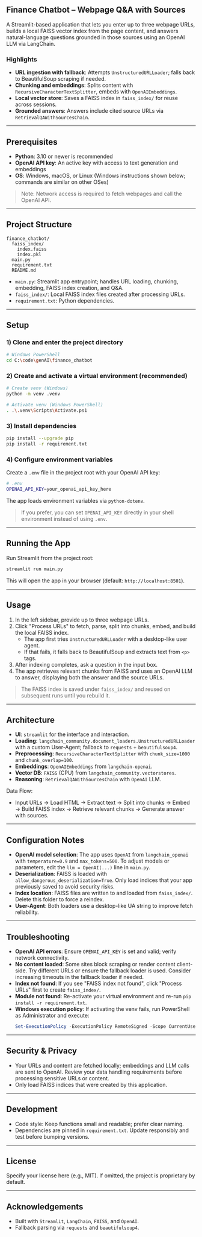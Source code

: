 ## Finance Chatbot – Webpage Q&A with Sources

A Streamlit-based application that lets you enter up to three webpage URLs, builds a local FAISS vector index from the page content, and answers natural-language questions grounded in those sources using an OpenAI LLM via LangChain.

### Highlights
- **URL ingestion with fallback**: Attempts `UnstructuredURLLoader`; falls back to BeautifulSoup scraping if needed.
- **Chunking and embeddings**: Splits content with `RecursiveCharacterTextSplitter`, embeds with `OpenAIEmbeddings`.
- **Local vector store**: Saves a FAISS index in `faiss_index/` for reuse across sessions.
- **Grounded answers**: Answers include cited source URLs via `RetrievalQAWithSourcesChain`.

---

## Prerequisites
- **Python**: 3.10 or newer is recommended
- **OpenAI API key**: An active key with access to text generation and embeddings
- **OS**: Windows, macOS, or Linux (Windows instructions shown below; commands are similar on other OSes)

> Note: Network access is required to fetch webpages and call the OpenAI API.

---

## Project Structure
```
finance_chatbot/
  faiss_index/
    index.faiss
    index.pkl
  main.py
  requirement.txt
  README.md
```
- `main.py`: Streamlit app entrypoint; handles URL loading, chunking, embedding, FAISS index creation, and Q&A.
- `faiss_index/`: Local FAISS index files created after processing URLs.
- `requirement.txt`: Python dependencies.

---

## Setup

### 1) Clone and enter the project directory
```bash
# Windows PowerShell
cd C:\code\genAI\finance_chatbot
```

### 2) Create and activate a virtual environment (recommended)
```bash
# Create venv (Windows)
python -m venv .venv

# Activate venv (Windows PowerShell)
. .\.venv\Scripts\Activate.ps1
```

### 3) Install dependencies
```bash
pip install --upgrade pip
pip install -r requirement.txt
```

### 4) Configure environment variables
Create a `.env` file in the project root with your OpenAI API key:
```bash
# .env
OPENAI_API_KEY=your_openai_api_key_here
```
The app loads environment variables via `python-dotenv`.

> If you prefer, you can set `OPENAI_API_KEY` directly in your shell environment instead of using `.env`.

---

## Running the App
Run Streamlit from the project root:
```bash
streamlit run main.py
```
This will open the app in your browser (default: `http://localhost:8501`).

---

## Usage
1. In the left sidebar, provide up to three webpage URLs.
2. Click "Process URLs" to fetch, parse, split into chunks, embed, and build the local FAISS index.
   - The app first tries `UnstructuredURLLoader` with a desktop-like user agent.
   - If that fails, it falls back to BeautifulSoup and extracts text from `<p>` tags.
3. After indexing completes, ask a question in the input box.
4. The app retrieves relevant chunks from FAISS and uses an OpenAI LLM to answer, displaying both the answer and the source URLs.

> The FAISS index is saved under `faiss_index/` and reused on subsequent runs until you rebuild it.

---

## Architecture
- **UI**: `streamlit` for the interface and interaction.
- **Loading**: `langchain_community.document_loaders.UnstructuredURLLoader` with a custom User-Agent; fallback to `requests` + `beautifulsoup4`.
- **Preprocessing**: `RecursiveCharacterTextSplitter` with `chunk_size=1000` and `chunk_overlap=100`.
- **Embeddings**: `OpenAIEmbeddings` from `langchain-openai`.
- **Vector DB**: `FAISS` (CPU) from `langchain_community.vectorstores`.
- **Reasoning**: `RetrievalQAWithSourcesChain` with `OpenAI` LLM.

Data Flow:
- Input URLs → Load HTML → Extract text → Split into chunks → Embed → Build FAISS index → Retrieve relevant chunks → Generate answer with sources.

---

## Configuration Notes
- **OpenAI model selection**: The app uses `OpenAI` from `langchain_openai` with `temperature=0.9` and `max_tokens=500`. To adjust models or parameters, edit the `llm = OpenAI(...)` line in `main.py`.
- **Deserialization**: FAISS is loaded with `allow_dangerous_deserialization=True`. Only load indices that your app previously saved to avoid security risks.
- **Index location**: FAISS files are written to and loaded from `faiss_index/`. Delete this folder to force a reindex.
- **User-Agent**: Both loaders use a desktop-like UA string to improve fetch reliability.

---

## Troubleshooting
- **OpenAI API errors**: Ensure `OPENAI_API_KEY` is set and valid; verify network connectivity.
- **No content loaded**: Some sites block scraping or render content client-side. Try different URLs or ensure the fallback loader is used. Consider increasing timeouts in the fallback loader if needed.
- **Index not found**: If you see "FAISS index not found", click "Process URLs" first to create `faiss_index/`.
- **Module not found**: Re-activate your virtual environment and re-run `pip install -r requirement.txt`.
- **Windows execution policy**: If activating the venv fails, run PowerShell as Administrator and execute:
  ```powershell
  Set-ExecutionPolicy -ExecutionPolicy RemoteSigned -Scope CurrentUser
  ```

---

## Security & Privacy
- Your URLs and content are fetched locally; embeddings and LLM calls are sent to OpenAI. Review your data handling requirements before processing sensitive URLs or content.
- Only load FAISS indices that were created by this application.

---

## Development
- Code style: Keep functions small and readable; prefer clear naming.
- Dependencies are pinned in `requirement.txt`. Update responsibly and test before bumping versions.

---

## License
Specify your license here (e.g., MIT). If omitted, the project is proprietary by default.

---

## Acknowledgements
- Built with `Streamlit`, `LangChain`, `FAISS`, and `OpenAI`.
- Fallback parsing via `requests` and `beautifulsoup4`.
